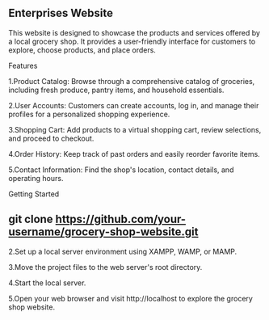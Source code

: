 ## Enterprises Website ##

This website is designed to showcase the products and services offered by a local grocery shop. It provides a user-friendly interface for customers to explore, choose products, and place orders.

Features

1.Product Catalog: Browse through a comprehensive catalog of groceries, including fresh produce, pantry items, and household essentials.

2.User Accounts: Customers can create accounts, log in, and manage their profiles for a personalized shopping experience.

3.Shopping Cart: Add products to a virtual shopping cart, review selections, and proceed to checkout.

4.Order History: Keep track of past orders and easily reorder favorite items.

5.Contact Information: Find the shop's location, contact details, and operating hours.

Getting Started

## git clone https://github.com/your-username/grocery-shop-website.git ##

2.Set up a local server environment using XAMPP, WAMP, or MAMP.

3.Move the project files to the web server's root directory.

4.Start the local server.

5.Open your web browser and visit http://localhost to explore the grocery shop website.
